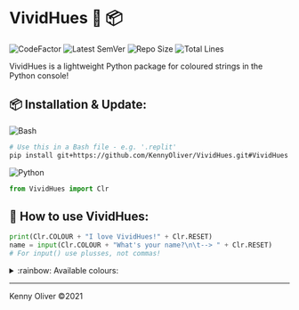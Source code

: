# VividHues :rainbow: :package:

![CodeFactor](https://www.codefactor.io/repository/github/KennyOliver/vividHues/badge?style=for-the-badge)
![Latest SemVer](https://img.shields.io/github/v/tag/KennyOliver/vividHues?label=version&sort=semver&style=for-the-badge)
![Repo Size](https://img.shields.io/github/repo-size/KennyOliver/vividHues?style=for-the-badge)
![Total Lines](https://img.shields.io/tokei/lines/github/KennyOliver/vividHues?style=for-the-badge)

<!-- [![repl](https://repl.it/badge/github/KennyOliver/vividHues)](https://repl.it/@KennyOliver/vividHues) -->

VividHues is a lightweight Python package for coloured strings in the Python console!


## :package: Installation & Update:
![Bash](https://img.shields.io/badge/GNU%20Bash-4EAA25?style=for-the-badge&logo=gnu-bash&logoColor=white)
```bash
# Use this in a Bash file - e.g. '.replit'
pip install git+https://github.com/KennyOliver/VividHues.git#VividHues
```

![Python](https://img.shields.io/badge/Python-3776AB?style=for-the-badge&logo=python&logoColor=white)
```python
from VividHues import Clr
```

## :toolbox: How to use VividHues:
```python
print(Clr.COLOUR + "I love VividHues!" + Clr.RESET)
name = input(Clr.COLOUR + "What's your name?\n\t--> " + Clr.RESET)
# For input() use plusses, not commas!
```

<details><summary>:rainbow: Available colours:</summary>

* RED
* ORANGE
* YELLOW
* LIME
* GREEN
* BLUE
* CYAN
* PURPLE
* PINK
* BLACK
* WHITE
* UNDERLINE
* BOLD
* RESET

</details>

---
Kenny Oliver ©2021
